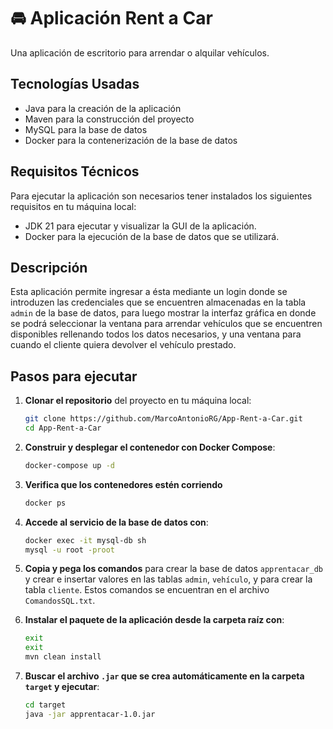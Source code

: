 # 🚘 **Aplicación Rent a Car**

Una aplicación de escritorio para arrendar o alquilar vehículos.

## **Tecnologías Usadas**
- Java para la creación de la aplicación
- Maven para la construcción del proyecto
- MySQL para la base de datos
- Docker para la contenerización de la base de datos

## **Requisitos Técnicos**

Para ejecutar la aplicación son necesarios tener instalados los siguientes requisitos en tu máquina local:

- JDK 21 para ejecutar y visualizar la GUI de la aplicación.
- Docker para la ejecución de la base de datos que se utilizará.

## **Descripción**

Esta aplicación permite ingresar a ésta mediante un login donde se introduzen las credenciales que se encuentren almacenadas en la tabla `admin` de la base de datos, para luego mostrar la interfaz gráfica en donde se podrá seleccionar la ventana para arrendar vehículos que se encuentren disponibles rellenando todos los datos necesarios, y una ventana para cuando el cliente quiera devolver el vehículo prestado.

## **Pasos para ejecutar**

1. **Clonar el repositorio** del proyecto en tu máquina local:
   ```bash
   git clone https://github.com/MarcoAntonioRG/App-Rent-a-Car.git
   cd App-Rent-a-Car

2. **Construir y desplegar el contenedor con Docker Compose**:
   ```bash
   docker-compose up -d

3. **Verifica que los contenedores estén corriendo**
   ```bash
   docker ps
   
4. **Accede al servicio de la base de datos con**:
   ```bash
   docker exec -it mysql-db sh
   mysql -u root -proot
   
5. **Copia y pega los comandos** para crear la base de datos `apprentacar_db` y crear e insertar valores en las tablas `admin`, `vehículo`, y para crear la tabla `cliente`. Estos comandos se encuentran en el archivo `ComandosSQL.txt`.

7. **Instalar el paquete de la aplicación desde la carpeta raíz con**:
   ```bash
   exit
   exit
   mvn clean install

9. **Buscar el archivo `.jar` que se crea automáticamente en la carpeta `target` y ejecutar**:
   ```bash
   cd target
   java -jar apprentacar-1.0.jar
